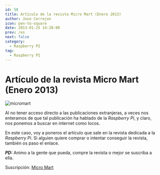 ```yaml
---
id: 58
title: Artículo de la revista Micro Mart (Enero 2013)
author: Jose Cerrejon
icon: pen-to-square
date: 2013-01-25 14:20:00
prev: /es
next: false
category:
  - Raspberry PI
tag:
  - Raspberry PI
---
```


# Artículo de la revista Micro Mart (Enero 2013)

![micromart](/images/micromartEne13.jpg)

Al no tener acceso directo a las publicaciones extranjeras, a veces nos enteramos de que tal publicación ha hablado de la *Raspberry Pi*, y claro, nos ponemos a buscar en internet como locos.

En este caso, voy a poneros el artículo que sale en la revista dedicada a la *Raspberry Pi*. Si alguien quiere comprar o intentar conseguir la revista, también os paso el enlace.

***PD:*** Animo a la gente que pueda, compre la revista o mejor se suscriba a ella.

Suscripción: [Micro Mart](http://subscribe.micromart.co.uk/)

